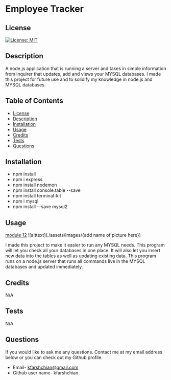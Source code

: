 

  # Employee Tracker

  ## License
  [![License: MIT](https://img.shields.io/badge/License-MIT-yellow.svg)](https://opensource.org/licenses/MIT)

  ## Description
  A node.js application that is running a server and takes in simple information from inquirer that updates, add and views your MYSQL databases. I made this project for future use and to solidify my knowledge in node.js and MYSQL databases. 

  ## Table of Contents
  - [License](#License)
  - [Description](#Description)
  - [Installation](#installation)
  - [Usage](#Usage)
  - [Credits](#credits)
  - [Tests](#Tests)
  - [Questions](#Questions)
  
  ## Installation
  
  - npm install 
  - npm i express
  - npm install nodemon
  - npm install console.table --save
  - npm install terminal-kit
  - npm i mysql
  - npm install --save mysql2

  ## Usage
  [module 12](https://drive.google.com/file/d/18yjheHksMbuvh_K2hsv9oppS62yJ2nSi/view?usp=sharing)
  ![alttext](./assets/images/{add name of picture here})
  
  I made this project to make it easier to run any MYSQL needs. This program will let you check all your databases in one place. It will also let you insert new data into the tables as well as updating existing data. This program runs on a node.js server that runs all commands live in the MYSQL databases and updated immediately. 
  
  ## Credits
  N/A

  ## Tests
  N/A

  ## Questions
  If you would like to ask me any questions. Contact me at my email address below or you can check out my Github profile.
  - Email- kfarshchian@gmail.com
  - Github user name- kfarshchian
  
  
